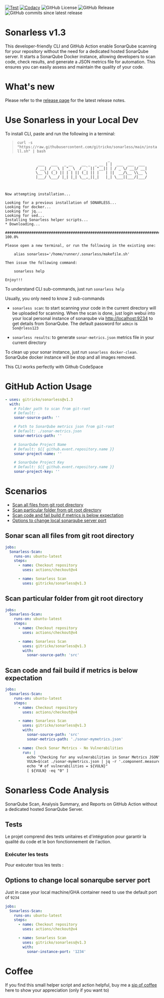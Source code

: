 [![Test](https://github.com/gitricko/sonarless/actions/workflows/test.yml/badge.svg)](https://github.com/gitricko/sonarless/actions/workflows/test.yml)
[![Codacy](https://github.com/gitricko/sonarless/actions/workflows/codacy.yml/badge.svg)](https://github.com/gitricko/sonarless/actions/workflows/codacy.yml)
![GitHub License](https://img.shields.io/github/license/gitricko/sonarless)
![GitHub Release](https://img.shields.io/github/v/release/gitricko/sonarless)
![GitHub commits since latest release](https://img.shields.io/github/commits-since/gitricko/sonarless/latest)

# Sonarless v1.3

This developer-friendly CLI and GitHub Action enable SonarQube scanning for your repository without the need for a dedicated hosted SonarQube server. It starts a SonarQube Docker instance, allowing developers to scan code, check results, and generate a JSON metrics file for automation. This ensures you can easily assess and maintain the quality of your code.

# What's new

Please refer to the [release page](https://github.com/gitricko/sonarless/releases/latest) for the latest release notes.

# Use Sonarless in your Local Dev

To install CLI, paste and run the following in a terminal:
>  `curl -s "https://raw.githubusercontent.com/gitricko/sonarless/main/install.sh" | bash`

```ssh
                                               _ 
               ___   ___   _ __    __ _  _ __ | |  ___  ___  ___ 
              / __| / _ \ | "_ \  / _` || "__|| | / _ \/ __|/ __| 
              \__ \| (_) || | | || (_| || |   | ||  __/\__ \\__ \ 
              |___/ \___/ |_| |_| \__,_||_|   |_| \___||___/|___/ 


                                                                        Now attempting installation...

Looking for a previous installation of SONARLESS...
Looking for docker...
Looking for jq...
Looking for sed...
Installing Sonarless helper scripts...
* Downloading...

######################################################################## 100.0%

Please open a new terminal, or run the following in the existing one:

    alias sonarless='/home/runner/.sonarless/makefile.sh' 

Then issue the following command:

    sonarless help

Enjoy!!!
```
To understand CLI sub-commands, just run `sonarless help`

Usually, you only need to know 2 sub-commands
- `sonarless scan`: to start scanning your code in the current directory will be uploaded for scanning. When the scan is done, just login webui into your local personal instance of sonarqube via [http://localhost:9234](http://localhost:9234) to get details from SonarQube. The default password for `admin` is `Son@rless123`

- `sonarless results`: to generate `sonar-metrics.json` metrics file in your current directory

To clean up your sonar instance, just run `sonarless docker-clean`. SonarQube docker instance will be stop and all images removed.

This CLI works perfectly with Github CodeSpace


# GitHub Action Usage

<!-- start usage -->
```yaml
- uses: gitricko/sonarless@v1.3
  with:
    # Folder path to scan from git-root
    # Default: . 
    sonar-source-path: ''

    # Path to SonarQube metrics json from git-root
    # Default: ./sonar-metrics.json 
    sonar-metrics-path: ''

    # SonarQube Project Name
    # Default: ${{ github.event.repository.name }}
    sonar-project-name: ''

    # SonarQube Project Key
    # Default: ${{ github.event.repository.name }}
    sonar-project-key: ''
```
<!-- end usage -->

# Scenarios

- [Scan all files from git root directory](#Sonar-scan-all-files-from-git-root-directory)
- [Scan particular folder from git root directory](#Scan-particular-folder-from-git-root-directory)
- [Scan code and fail build if metrics is below expectation](#Scan-code-and-fail-build-if-metrics-is-below-expectation)
- [Options to change local sonarqube server port](#Options-to-change-local-sonarqube-server-port)

## Sonar scan all files from git root directory

```yaml
jobs:
  Sonarless-Scan:
    runs-on: ubuntu-latest
    steps:
      - name: Checkout repository
        uses: actions/checkout@v4

      - name: Sonarless Scan
        uses: gitricko/sonarless@v1.3
```

## Scan particular folder from git root directory

```yaml
jobs:
  Sonarless-Scan:
    runs-on: ubuntu-latest
    steps:
      - name: Checkout repository
        uses: actions/checkout@v4

      - name: Sonarless Scan
        uses: gitricko/sonarless@v1.3
        with:
          sonar-source-path: 'src'
```

## Scan code and fail build if metrics is below expectation

```yaml
jobs:
  Sonarless-Scan:
    runs-on: ubuntu-latest
    steps:
      - name: Checkout repository
        uses: actions/checkout@v4

      - name: Sonarless Scan
        uses: gitricko/sonarless@v1.3
        with:
          sonar-source-path: 'src'
          sonar-metrics-path: './sonar-mymetrics.json'

      - name: Check Sonar Metrics - No Vulnerabilities
        run: |
          echo "Checking for any vulnerabilities in Sonar Metrics JSON"
          VULN=$(cat ./sonar-mymetrics.json | jq -r '.component.measures[] | select(.metric == "vulnerabilities").value')
          echo "# of vulnerabilities = ${VULN}"
          [ ${VULN} -eq "0" ]
```
# Sonarless Code Analysis

SonarQube Scan, Analysis Summary, and Reports on GitHub Action without a dedicated hosted SonarQube Server.

## Tests

Le projet comprend des tests unitaires et d'intégration pour garantir la qualité du code et le bon fonctionnement de l'action.

### Exécuter les tests

Pour exécuter tous les tests :

## Options to change local sonarqube server port
Just in case your local machine/GHA container need to use the default port of `9234`
```yaml
jobs:
  Sonarless-Scan:
    runs-on: ubuntu-latest
    steps:
      - name: Checkout repository
        uses: actions/checkout@v4

      - name: Sonarless Scan
        uses: gitricko/sonarless@v1.3
        with:
          sonar-instance-port: '1234'
```

# Coffee

If you find this small helper script and action helpful, buy me a [sip of coffee](https://ko-fi.com/gitricko) here to show your appreciation (only if you want to)
